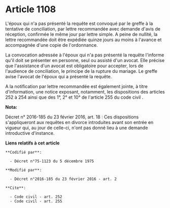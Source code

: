 # Article 1108

L'époux qui n'a pas présenté la requête est convoqué par le greffe à la tentative de conciliation, par lettre recommandée
avec demande d'avis de réception, confirmée le même jour par lettre simple. A peine de nullité, la lettre recommandée doit
être expédiée quinze jours au moins à l'avance et accompagnée d'une copie de l'ordonnance. 

La convocation adressée à l'époux qui n'a pas présenté la requête l'informe qu'il doit se présenter en personne, seul ou
assisté d'un avocat. Elle précise que l'assistance d'un avocat est obligatoire pour accepter, lors de l'audience de
conciliation, le principe de la rupture du mariage. Le greffe avise l'avocat de l'époux qui a présenté la requête. 

A la notification par lettre recommandée est également jointe, à titre d'information, une notice exposant, notamment, les
dispositions des articles 252 à 254
   ainsi que des 1°, 2° et 10° de l'article 255 du code civil .

**Nota:**

Décret n° 2016-185 du 23 février 2016, art. 18 : Ces dispositions s'appliqueront aux requêtes en divorce introduites avant
son entrée en vigueur qui, au jour de celle-ci, n'ont pas donné lieu à une demande introductive d'instance.

**Liens relatifs à cet article**

	**Codifié par**:

	  - Décret n°75-1123 du 5 décembre 1975

	**Modifié par**:

	  - Décret n°2016-185 du 23 février 2016 - art. 2

	**Cite**:

	  - Code civil - art. 252
	  - Code civil - art. 255
